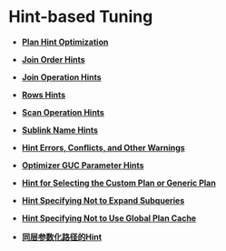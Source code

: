 # Hint-based Tuning<a name="EN-US_TOPIC_0289900289"></a>

-   **[Plan Hint Optimization](plan-hint-optimization.md)**  

-   **[Join Order Hints](join-order-hints.md)**  

-   **[Join Operation Hints](join-operation-hints.md)**  

-   **[Rows Hints](rows-hints.md)**  

-   **[Scan Operation Hints](scan-operation-hints.md)**  

-   **[Sublink Name Hints](sublink-name-hints.md)**  

-   **[Hint Errors, Conflicts, and Other Warnings](hint-errors-conflicts-and-other-warnings.md)**  

-   **[Optimizer GUC Parameter Hints](optimizer-guc-parameter-hints.md)**  

-   **[Hint for Selecting the Custom Plan or Generic Plan](hint-for-selecting-the-custom-plan-or-generic-plan.md)**  

-   **[Hint Specifying Not to Expand Subqueries](hint-specifying-not-to-expand-subqueries.md)**  

-   **[Hint Specifying Not to Use Global Plan Cache](hint-specifying-not-to-use-global-plan-cache.md)**  

-   **[同层参数化路径的Hint](en-us_topic_0000001266694989.md)**  


